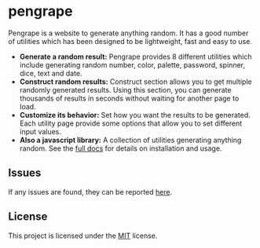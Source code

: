# pengrape

Pengrape is a website to generate anything random. It has a good number of utilities which has been designed to be lightweight, fast and easy to use.

-   **Generate a random result:** Pengrape provides 8 different utilities which include generating random number, color, palette, password, spinner, dice, text and date.
-   **Construct random results:** Construct section allows you to get multiple randomly generated results. Using this section, you can generate thousands of results in seconds without waiting for another page to load.
-   **Customize its behavior:** Set how you want the results to be generated. Each utility page provide some options that allow you to set different input values.
-   **Also a javascript library:** A collection of utilities generating anything random. See the [full docs](https://pengrape.herokuapp.com/docs) for details on installation and usage.

## Issues

If any issues are found, they can be reported [here](https://github.com/hasan-alper/pengrape/issues).

## License

This project is licensed under the [MIT](LICENSE) license.
